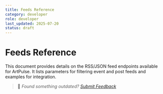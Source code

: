```yaml
---
title: Feeds Reference
category: developer
role: developer
last_updated: 2025-07-20
status: draft
---
```

# Feeds Reference

This document provides details on the RSS/JSON feed endpoints available for ArtPulse. It lists parameters for filtering event and post feeds and examples for integration.

> 💬 *Found something outdated? [Submit Feedback](feedback.md)*
